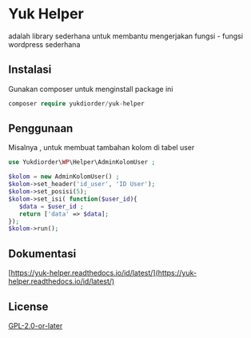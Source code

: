 # Yuk Helper

adalah library sederhana untuk membantu mengerjakan fungsi - fungsi  wordpress sederhana

## Instalasi

Gunakan composer untuk menginstall package ini 

```php
composer require yukdiorder/yuk-helper
```

## Penggunaan
Misalnya , untuk membuat tambahan kolom di tabel user
```php
use Yukdiorder\WP\Helper\AdminKolomUser ;

$kolom = new AdminKolomUser() ;
$kolom->set_header('id_user', 'ID User');
$kolom->set_posisi(5);
$kolom->set_isi( function($user_id){
   $data = $user_id ;
   return ['data' => $data];
});
$kolom->run();

```

## Dokumentasi
[https://yuk-helper.readthedocs.io/id/latest/](https://yuk-helper.readthedocs.io/id/latest/)

## License
[GPL-2.0-or-later](https://choosealicense.com/licenses/mit/)

